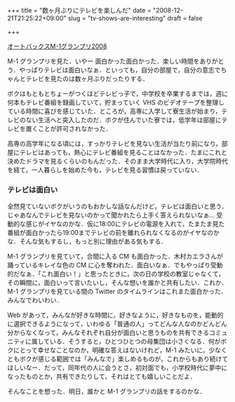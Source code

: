 +++
title = "数ヶ月ぶりにテレビを楽しんだ"
date = "2008-12-21T21:25:22+09:00"
slug = "tv-shows-are-interesting"
draft = false

+++

<p><a href="http://www.m-1gp.com/" title="オートバックスM-1グランプリ2008">オートバックスM-1グランプリ2008</a></p>
<p>M-1 グランプリを見た．いやー 面白かった面白かった．楽しい時間をありがとう．やっぱりテレビは面白いなぁ．といっても，自分の部屋で，自分の意志でちゃんとテレビを見たのは数ヶ月ぶりだったりする．</p>
<p>ボクはもともとちょーがつくほどテレビっ子で，中学校を卒業するまでは，週に何本もテレビ番組を録画していて，貯まっていく VHS のビデオテープを整理している時間に喜びを感じていた．ところが，高専に入学して寮生活が始まり，テレビのない生活へと突入したのだ．ボクが住んでいた寮では，低学年は部屋にテレビを置くことが許可されなかった．</p>
<p>高専の高学年になる頃には，すっかりテレビを見ない生活が当たり前になり，部屋にテレビはあっても，熱心にテレビ番組を見ることはなかった．たまにこれと決めたドラマを見るくらいのもんだった．そのまま大学時代に入り，大学院時代を経て，一人暮らしを始めた今も，テレビを見る習慣は戻っていない．</p>
<h3>テレビは面白い</h3>
<p>全然見ていないボクがいうのもおかしな話なんだけど，テレビは面白いと思う．じゃあなんでテレビを見ないのかって聞かれたら上手く答えられないなぁ… 受動的な感じがイヤなのかな．仮に18:00にテレビの電源を入れて，たまたま見た番組が面白かったら19:00までテレビの前を離れられなくなるのがイヤなのかな．そんな気もするし，もっと別に理由がある気もする．</p>
<p>M-1 グランプリを見ていて，合間に入る CM も面白かった．木村カエラさんが踊っているキレイな色の CM に心を奪われた．面白いなぁ．でもやっぱり受動的だなぁ．「これ面白い！」と思ったときに，次の日の学校の教室じゃなくて，その瞬間に，面白いって言いたいし，そんな想いを誰かと共有したい．これか．M-1 グランプリを見ている間の Twitter のタイムラインはこれまた面白かった．みんなでわいわい．</p>
<p>Web があって，みんなが好きな時間に，好きなように，好きなものを，能動的に選択できるようになって，いわゆる「普通の人」ってどんな人なのかどんどん分からなくなって，みんなそれぞれ自分が面白いと思うものを共有できるコミュニティに属している．そうすると，ひとつひとつの母集団は小さくなる．何がボクにとって幸せなことなのか，明確な答えはないけれど，M-1 みたいに，少なくともボクが感じる範囲では「みんなで」楽しめるものが，これからもあり続けてほしいなー．だって，同年代の人に会うとさ，初対面でも，小学校時代に夢中になったものとか，共有できたりして，それはとても嬉しいことだよ．</p>
<p>そんなことを想った．明日，誰かと M-1 グランプリの話をするのかな．</p>
